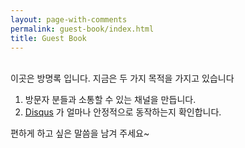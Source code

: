 ```yaml
---
layout: page-with-comments
permalink: guest-book/index.html
title: Guest Book
---
```

<br/>
이곳은 방명록 입니다. 지금은 두 가지 목적을 가지고 있습니다

1.  방문자 분들과 소통할 수 있는 채널을 만듭니다.
2.  [Disqus](https://disqus.com/) 가 얼마나 안정적으로 동작하는지 확인합니다.

편하게 하고 싶은 말씀을 남겨 주세요~
